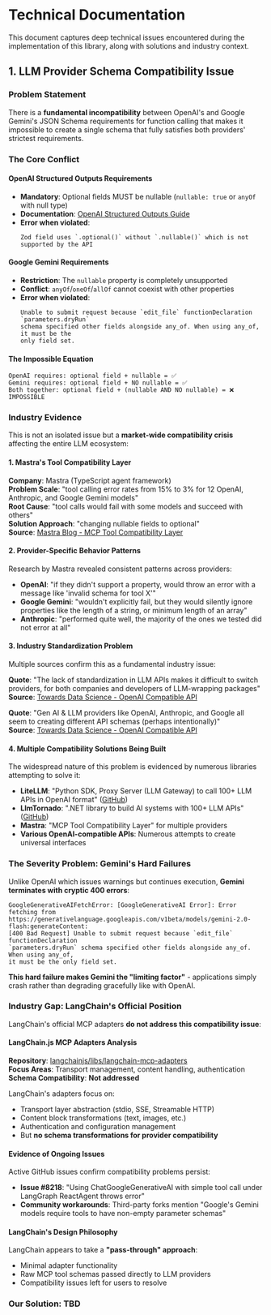 # Technical Documentation

This document captures deep technical issues encountered during the implementation of this library, along with solutions and industry context.

## 1. LLM Provider Schema Compatibility Issue

### Problem Statement

There is a **fundamental incompatibility** between OpenAI's and Google Gemini's JSON Schema requirements for function calling that makes it impossible to create a single schema that fully satisfies both providers' strictest requirements.

### The Core Conflict

#### OpenAI Structured Outputs Requirements
- **Mandatory**: Optional fields MUST be nullable (`nullable: true` or `anyOf` with null type)
- **Documentation**: [OpenAI Structured Outputs Guide](https://platform.openai.com/docs/guides/structured-outputs?api-mode=responses#all-fields-must-be-required)
- **Error when violated**: 
  ```
  Zod field uses `.optional()` without `.nullable()` which is not supported by the API
  ```

#### Google Gemini Requirements  
- **Restriction**: The `nullable` property is completely unsupported
- **Conflict**: `anyOf`/`oneOf`/`allOf` cannot coexist with other properties
- **Error when violated**:
  ```
  Unable to submit request because `edit_file` functionDeclaration `parameters.dryRun` 
  schema specified other fields alongside any_of. When using any_of, it must be the 
  only field set.
  ```

#### The Impossible Equation
```
OpenAI requires: optional field + nullable = ✅
Gemini requires: optional field + NO nullable = ✅  
Both together: optional field + (nullable AND NO nullable) = ❌ IMPOSSIBLE
```

### Industry Evidence

This is not an isolated issue but a **market-wide compatibility crisis** affecting the entire LLM ecosystem:

#### 1. Mastra's Tool Compatibility Layer
**Company**: Mastra (TypeScript agent framework)  
**Problem Scale**: "tool calling error rates from 15% to 3% for 12 OpenAI, Anthropic, and Google Gemini models"  
**Root Cause**: "tool calls would fail with some models and succeed with others"  
**Solution Approach**: "changing nullable fields to optional"  
**Source**: [Mastra Blog - MCP Tool Compatibility Layer](https://mastra.ai/blog/mcp-tool-compatibility-layer)

#### 2. Provider-Specific Behavior Patterns
Research by Mastra revealed consistent patterns across providers:

- **OpenAI**: "if they didn't support a property, would throw an error with a message like 'invalid schema for tool X'"
- **Google Gemini**: "wouldn't explicitly fail, but they would silently ignore properties like the length of a string, or minimum length of an array"  
- **Anthropic**: "performed quite well, the majority of the ones we tested did not error at all"

#### 3. Industry Standardization Problem
Multiple sources confirm this as a fundamental industry issue:

**Quote**: "The lack of standardization in LLM APIs makes it difficult to switch providers, for both companies and developers of LLM-wrapping packages"  
**Source**: [Towards Data Science - OpenAI Compatible API](https://towardsdatascience.com/how-to-build-an-openai-compatible-api-87c8edea2f06/)

**Quote**: "Gen AI & LLM providers like OpenAI, Anthropic, and Google all seem to creating different API schemas (perhaps intentionally)"  
**Source**: [Towards Data Science - OpenAI Compatible API](https://towardsdatascience.com/how-to-build-an-openai-compatible-api-87c8edea2f06/)

#### 4. Multiple Compatibility Solutions Being Built

The widespread nature of this problem is evidenced by numerous libraries attempting to solve it:

- **LiteLLM**: "Python SDK, Proxy Server (LLM Gateway) to call 100+ LLM APIs in OpenAI format" ([GitHub](https://github.com/BerriAI/litellm))
- **LlmTornado**: ".NET library to build AI systems with 100+ LLM APIs" ([GitHub](https://github.com/lofcz/LlmTornado))  
- **Mastra**: "MCP Tool Compatibility Layer" for multiple providers
- **Various OpenAI-compatible APIs**: Numerous attempts to create universal interfaces

### The Severity Problem: Gemini's Hard Failures

Unlike OpenAI which issues warnings but continues execution, **Gemini terminates with cryptic 400 errors**:

```
GoogleGenerativeAIFetchError: [GoogleGenerativeAI Error]: Error fetching from 
https://generativelanguage.googleapis.com/v1beta/models/gemini-2.0-flash:generateContent: 
[400 Bad Request] Unable to submit request because `edit_file` functionDeclaration 
`parameters.dryRun` schema specified other fields alongside any_of. When using any_of, 
it must be the only field set.
```

**This hard failure makes Gemini the "limiting factor"** - applications simply crash rather than degrading gracefully like with OpenAI.

### Industry Gap: LangChain's Official Position  

LangChain's official MCP adapters **do not address this compatibility issue**:

#### **LangChain.js MCP Adapters Analysis**
**Repository**: [langchainjs/libs/langchain-mcp-adapters](https://github.com/langchain-ai/langchainjs/tree/main/libs/langchain-mcp-adapters)  
**Focus Areas**: Transport management, content handling, authentication  
**Schema Compatibility**: **Not addressed**

LangChain's adapters focus on:
- Transport layer abstraction (stdio, SSE, Streamable HTTP)
- Content block transformations (text, images, etc.)  
- Authentication and configuration management
- But **no schema transformations for provider compatibility**

#### **Evidence of Ongoing Issues**
Active GitHub issues confirm compatibility problems persist:
- **Issue #8218**: "Using ChatGoogleGenerativeAI with simple tool call under LangGraph ReactAgent throws error"
- **Community workarounds**: Third-party forks mention "Google's Gemini models require tools to have non-empty parameter schemas"

#### **LangChain's Design Philosophy**
LangChain appears to take a **"pass-through" approach**:
- Minimal adapter functionality
- Raw MCP tool schemas passed directly to LLM providers
- Compatibility issues left for users to resolve

### Our Solution: TBD
